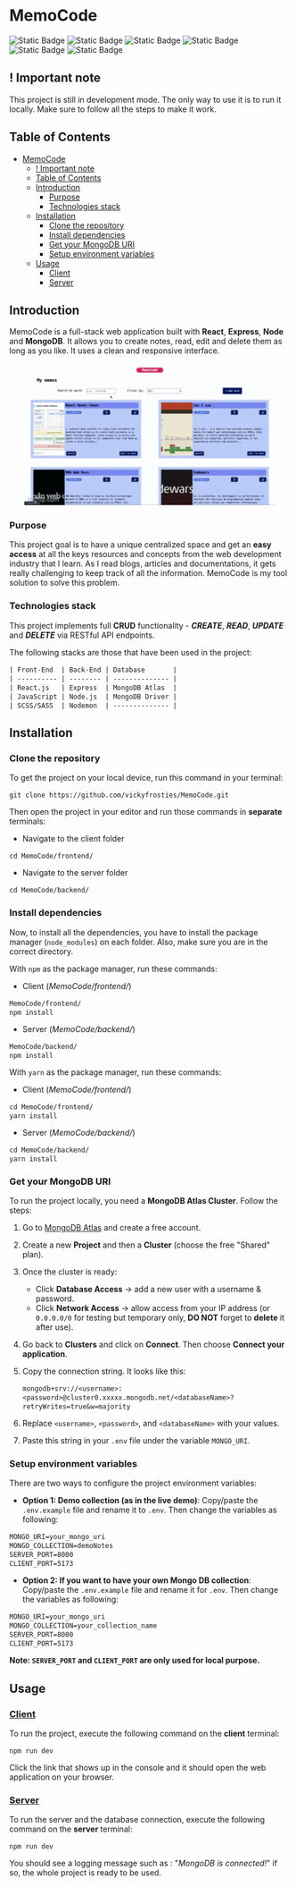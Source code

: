 # MemoCode

![Static Badge](https://img.shields.io/badge/react-grey?style=for-the-badge&logo=react)
![Static Badge](https://img.shields.io/badge/javascript-F7DF1E?style=for-the-badge&logo=javascript&logoColor=white)
![Static Badge](https://img.shields.io/badge/express-white?style=for-the-badge&logo=express&logoColor=black)
![Static Badge](https://img.shields.io/badge/node.js-5FA04E?style=for-the-badge&logo=node.js&logoColor=white)
![Static Badge](https://img.shields.io/badge/mongodb-56a94c?style=for-the-badge&logo=mongodb&logoColor=white)
![Static Badge](https://img.shields.io/badge/sass-CC6699?style=for-the-badge&logo=sass&logoColor=white)

## ! Important note

This project is still in development mode. The only way to use it is to run it locally. Make sure to follow all the steps to make it work.

## Table of Contents

- [MemoCode](#memocode)
  - [! Important note](#-important-note)
  - [Table of Contents](#table-of-contents)
  - [Introduction](#introduction)
    - [Purpose](#purpose)
    - [Technologies stack](#technologies-stack)
  - [Installation](#installation)
    - [Clone the repository](#clone-the-repository)
    - [Install dependencies](#install-dependencies)
    - [Get your MongoDB URI](#get-your-mongodb-uri)
    - [Setup environment variables](#setup-environment-variables)
  - [Usage](#usage)
    - [Client](#client)
    - [Server](#server)

## Introduction

MemoCode is a full-stack web application built with **React**, **Express**, **Node** and **MongoDB**. It allows you to create notes, read, edit and delete them as long as you like. It uses a clean and responsive interface.

<div style="text-align: center;">
<img src="./frontend/public/screenshots/homepage.gif" alt="drawing" width="450"/>
</div>

### Purpose

This project goal is to have a unique centralized space and get an **easy access** at all the keys resources and concepts from the web development industry that I learn. As I read blogs, articles and documentations, it gets really challenging to keep track of all the information. MemoCode is my tool solution to solve this problem.

### Technologies stack

This project implements full **CRUD** functionality - **_CREATE_**, **_READ_**, **_UPDATE_** and **_DELETE_** via RESTful API endpoints.

The following stacks are those that have been used in the project:

```
| Front-End  | Back-End | Database       |
| ---------- | -------- | -------------- |
| React.js   | Express  | MongoDB Atlas  |
| JavaScript | Node.js  | MongoDB Driver |
| SCSS/SASS  | Nodemon  | -------------- |
```

## Installation

### Clone the repository

To get the project on your local device, run this command in your terminal:

```
git clone https://github.com/vickyfrosties/MemoCode.git
```

Then open the project in your editor and run those commands in **separate** terminals:

- Navigate to the client folder

```
cd MemoCode/frontend/
```

- Navigate to the server folder

```
cd MemoCode/backend/
```

### Install dependencies

Now, to install all the dependencies, you have to install the package manager (`node_modules`) on each folder. Also, make sure you are in the correct directory.

With `npm` as the package manager, run these commands:

- Client (_MemoCode/frontend/_)

```
MemoCode/frontend/
npm install
```

- Server (_MemoCode/backend/_)

```
MemoCode/backend/
npm install
```

With `yarn` as the package manager, run these commands:

- Client (_MemoCode/frontend/_)

```
cd MemoCode/frontend/
yarn install
```

- Server (_MemoCode/backend/_)

```
cd MemoCode/backend/
yarn install
```

### Get your MongoDB URI

To run the project locally, you need a **MongoDB Atlas Cluster**. Follow the steps:

1. Go to [MongoDB Atlas](https://www.mongodb.com/cloud/atlas) and create a free account.
2. Create a new **Project** and then a **Cluster** (choose the free "Shared" plan).
3. Once the cluster is ready:
   - Click **Database Access** → add a new user with a username & password.
   - Click **Network Access** → allow access from your IP address (or `0.0.0.0/0` for testing but temporary only, **DO NOT** forget to **delete** it after use).
4. Go back to **Clusters** and click on **Connect**. Then choose **Connect your application**.
5. Copy the connection string. It looks like this:

   ```
   mongodb+srv://<username>:<password>@cluster0.xxxxx.mongodb.net/<databaseName>?retryWrites=true&w=majority
   ```

6. Replace `<username>`, `<password>`, and `<databaseName>` with your values.
7. Paste this string in your `.env` file under the variable `MONGO_URI`.

### Setup environment variables

There are two ways to configure the project environment variables:

- **Option 1: Demo collection (as in the live demo)**:
  Copy/paste the `.env.example` file and rename it to `.env`. Then change the variables as following:

```
MONGO_URI=your_mongo_uri
MONGO_COLLECTION=demoNotes
SERVER_PORT=8000
CLIENT_PORT=5173
```

- **Option 2: If you want to have your own Mongo DB collection**: Copy/paste the `.env.example` file and rename it for `.env`. Then change the variables as following:

```
MONGO_URI=your_mongo_uri
MONGO_COLLECTION=your_collection_name
SERVER_PORT=8000
CLIENT_PORT=5173
```

**Note: `SERVER_PORT` and `CLIENT_PORT` are only used for local purpose.**

## Usage

### [Client](frontend/README.md)

To run the project, execute the following command on the **client** terminal:

```
npm run dev
```

Click the link that shows up in the console and it should open the web application on your browser.

### [Server](backend/README.md)

To run the server and the database connection, execute the following command on the **server** terminal:

```
npm run dev
```

You should see a logging message such as : "_MongoDB is connected!_" if so, the whole project is ready to be used.
